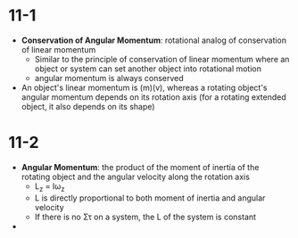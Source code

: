 # 11-1
- **Conservation of Angular Momentum**: rotational analog of conservation of linear momentum
	- Similar to the principle of conservation of linear momentum where an object or system can set another object into rotational motion
	- angular momentum is always conserved
- An object's linear momentum is (m)(v), whereas a rotating object's angular momentum depends on its rotation axis (for a rotating extended object, it also depends on its shape)

# 11-2
- **Angular Momentum**: the product of the moment of inertia of the rotating object and the angular velocity along the rotation axis
	- L<sub>z</sub> = Iω<sub>z</sub>
	- L is directly proportional to both moment of inertia and angular velocity
	- If there is no Στ on a system, the L of the system is constant
- 